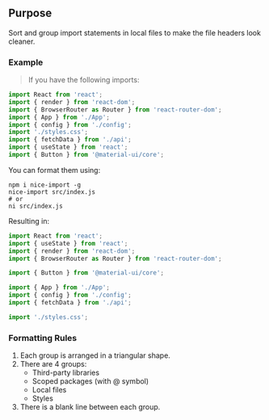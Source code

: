 ## Purpose
Sort and group import statements in local files to make the file headers look cleaner.

###  Example
> If you have the following imports:
```javascript
import React from 'react';
import { render } from 'react-dom';
import { BrowserRouter as Router } from 'react-router-dom';
import { App } from './App';
import { config } from './config';
import './styles.css';
import { fetchData } from './api';
import { useState } from 'react';
import { Button } from '@material-ui/core';
```

You can format them using:

```shell
npm i nice-import -g
nice-import src/index.js
# or
ni src/index.js
```
Resulting in:

```javascript
import React from 'react';
import { useState } from 'react';
import { render } from 'react-dom';
import { BrowserRouter as Router } from 'react-router-dom';

import { Button } from '@material-ui/core';

import { App } from './App';
import { config } from './config';
import { fetchData } from './api';

import './styles.css';
```

### Formatting Rules
1. Each group is arranged in a triangular shape.
2. There are 4 groups:
   - Third-party libraries
   - Scoped packages (with @ symbol)
   - Local files
   - Styles
3. There is a blank line between each group.

